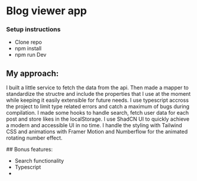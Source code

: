 # Blog viewer app

### Setup instructions


- Clone repo
- npm install
- npm run Dev

## My approach:

I built a little service to fetch the data from the api. Then made a mapper to standardize the structre and include the properties that I use at the moment while keeping it easily extensible for future needs. I use typescript accross the project to limit type related errors and catch a maximum of bugs during compilation. I made some hooks to handle search, fetch user data for each post and store likes in the localStorage. I use ShadCN UI to quickly achieve a modern and accessible UI in no time. I handle the styling with Tailwind CSS and animations with Framer Motion and Numberflow for the animated rotating number effect.

## Bonus features:

- Search functionality
- Typescript
- 